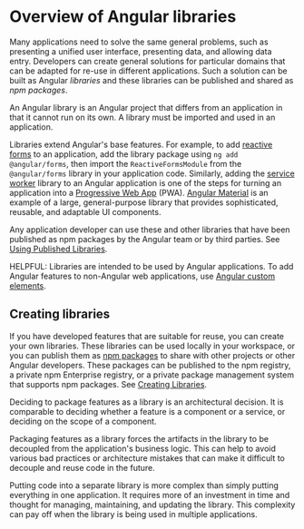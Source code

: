 # Overview of Angular libraries

Many applications need to solve the same general problems, such as presenting a unified user interface, presenting data, and allowing data entry.
Developers can create general solutions for particular domains that can be adapted for re-use in different applications.
Such a solution can be built as Angular *libraries* and these libraries can be published and shared as *npm packages*.

An Angular library is an Angular project that differs from an application in that it cannot run on its own.
A library must be imported and used in an application.

Libraries extend Angular's base features.
For example, to add [reactive forms](guide/forms/reactive-forms) to an application, add the library package using `ng add @angular/forms`, then import the `ReactiveFormsModule` from the `@angular/forms` library in your application code.
Similarly, adding the [service worker](ecosystem/service-workers) library to an Angular application is one of the steps for turning an application into a [Progressive Web App](https://developers.google.com/web/progressive-web-apps) \(PWA\).
[Angular Material](https://material.angular.io) is an example of a large, general-purpose library that provides sophisticated, reusable, and adaptable UI components.

Any application developer can use these and other libraries that have been published as npm packages by the Angular team or by third parties.
See [Using Published Libraries](tools/libraries/using-libraries).

HELPFUL: Libraries are intended to be used by Angular applications. To add Angular features to non-Angular web applications, use [Angular custom elements](guide/elements).

## Creating libraries

If you have developed features that are suitable for reuse, you can create your own libraries.
These libraries can be used locally in your workspace, or you can publish them as [npm packages](reference/configs/npm-packages) to share with other projects or other Angular developers.
These packages can be published to the npm registry, a private npm Enterprise registry, or a private package management system that supports npm packages.
See [Creating Libraries](tools/libraries/creating-libraries).

Deciding to package features as a library is an architectural decision. It is comparable to deciding whether a feature is a component or a service, or deciding on the scope of a component.

Packaging features as a library forces the artifacts in the library to be decoupled from the application's business logic.
This can help to avoid various bad practices or architecture mistakes that can make it difficult to decouple and reuse code in the future.

Putting code into a separate library is more complex than simply putting everything in one application.
It requires more of an investment in time and thought for managing, maintaining, and updating the library.
This complexity can pay off when the library is being used in multiple applications.
